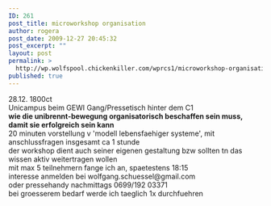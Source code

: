 ```yaml
---
ID: 261
post_title: microworkshop organisation
author: rogera
post_date: 2009-12-27 20:45:32
post_excerpt: ""
layout: post
permalink: >
  http://wp.wolfspool.chickenkiller.com/wprcs1/microworkshop-organisation/
published: true
---
```

<div id="_mcePaste">28.12. 1800ct</div>
<div>Unicampus beim GEWI Gang/Pressetisch hinter dem C1</div>
<div></div>
<div><strong>wie die unibrennt-bewegung organisatorisch beschaffen sein muss, damit sie erfolgreich sein kann</strong></div>
<div></div>
<div id="_mcePaste">20 minuten vorstellung v 'modell lebensfaehiger systeme', mit anschlussfragen insgesamt ca 1 stunde</div>
<div id="_mcePaste"></div>
<div>der workshop dient auch seiner eigenen gestaltung bzw sollten tn das wissen aktiv weitertragen wollen</div>
<div id="_mcePaste"></div>
<div>mit max 5 teilnehmern fange ich an, spaetestens 18:15</div>
<div id="_mcePaste"></div>
<div>interesse anmelden bei wolfgang.schuessel@gmail.com</div>
<div id="_mcePaste">oder pressehandy nachmittags 0699/192 03371</div>
<div id="_mcePaste"></div>
<div>bei groesserem bedarf werde ich taeglich 1x durchfuehren</div>